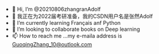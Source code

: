 - 👋 Hi, I’m @20210806zhangranAdolf 
- 👀 我正在为2022届考研准备，我的CSDN用户名是张然Adolf
- 🌱 I’m currently learning Français anf Python
- 💞️ I’m looking to collaborate books on Deep learning
- 📫 How to reach me ...my e-maila address is GuoqingZhang_10@outlook.com

<!---
20210806zhangranAdolf/20210806zhangranAdolf is a ✨ special ✨ repository because its `README.md` (this file) appears on your GitHub profile.
You can click the Preview link to take a look at your changes.
--->
